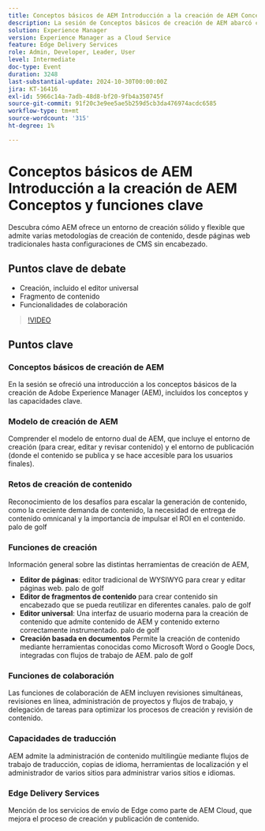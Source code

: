 ```yaml
---
title: Conceptos básicos de AEM Introducción a la creación de AEM Conceptos y funciones clave
description: La sesión de Conceptos básicos de creación de AEM abarcó conceptos clave, el modelo de entorno dual, los desafíos de creación de contenido, las herramientas de creación, las funciones de colaboración y traducción, y los servicios de entrega de Edge.
solution: Experience Manager
version: Experience Manager as a Cloud Service
feature: Edge Delivery Services
role: Admin, Developer, Leader, User
level: Intermediate
doc-type: Event
duration: 3248
last-substantial-update: 2024-10-30T00:00:00Z
jira: KT-16416
exl-id: 5966c14a-7adb-48d8-bf20-9fb4a350745f
source-git-commit: 91f20c3e9ee5ae5b259d5cb3da476974acdc6585
workflow-type: tm+mt
source-wordcount: '315'
ht-degree: 1%

---
```


# Conceptos básicos de AEM Introducción a la creación de AEM Conceptos y funciones clave

Descubra cómo AEM ofrece un entorno de creación sólido y flexible que admite varias metodologías de creación de contenido, desde páginas web tradicionales hasta configuraciones de CMS sin encabezado.

## Puntos clave de debate

* Creación, incluido el editor universal
* Fragmento de contenido
* Funcionalidades de colaboración

>[!VIDEO](https://video.tv.adobe.com/v/3435747/?learn=on)

## Puntos clave

### Conceptos básicos de creación de AEM

En la sesión se ofreció una introducción a los conceptos básicos de la creación de Adobe Experience Manager (AEM), incluidos los conceptos y las capacidades clave.

### Modelo de creación de AEM

Comprender el modelo de entorno dual de AEM, que incluye el entorno de creación (para crear, editar y revisar contenido) y el entorno de publicación (donde el contenido se publica y se hace accesible para los usuarios finales).

### Retos de creación de contenido

Reconocimiento de los desafíos para escalar la generación de contenido, como la creciente demanda de contenido, la necesidad de entrega de contenido omnicanal y la importancia de impulsar el ROI en el contenido. palo de golf

### Funciones de creación

Información general sobre las distintas herramientas de creación de AEM,

* **Editor de páginas**: editor tradicional de WYSIWYG para crear y editar páginas web. palo de golf
* **Editor de fragmentos de contenido** para crear contenido sin encabezado que se pueda reutilizar en diferentes canales. palo de golf
* **Editor universal**: Una interfaz de usuario moderna para la creación de contenido que admite contenido de AEM y contenido externo correctamente instrumentado. palo de golf
* **Creación basada en documentos** Permite la creación de contenido mediante herramientas conocidas como Microsoft Word o Google Docs, integradas con flujos de trabajo de AEM. palo de golf

### Funciones de colaboración

Las funciones de colaboración de AEM incluyen revisiones simultáneas, revisiones en línea, administración de proyectos y flujos de trabajo, y delegación de tareas para optimizar los procesos de creación y revisión de contenido.

### Capacidades de traducción

AEM admite la administración de contenido multilingüe mediante flujos de trabajo de traducción, copias de idioma, herramientas de localización y el administrador de varios sitios para administrar varios sitios e idiomas.

### Edge Delivery Services

Mención de los servicios de envío de Edge como parte de AEM Cloud, que mejora el proceso de creación y publicación de contenido.
